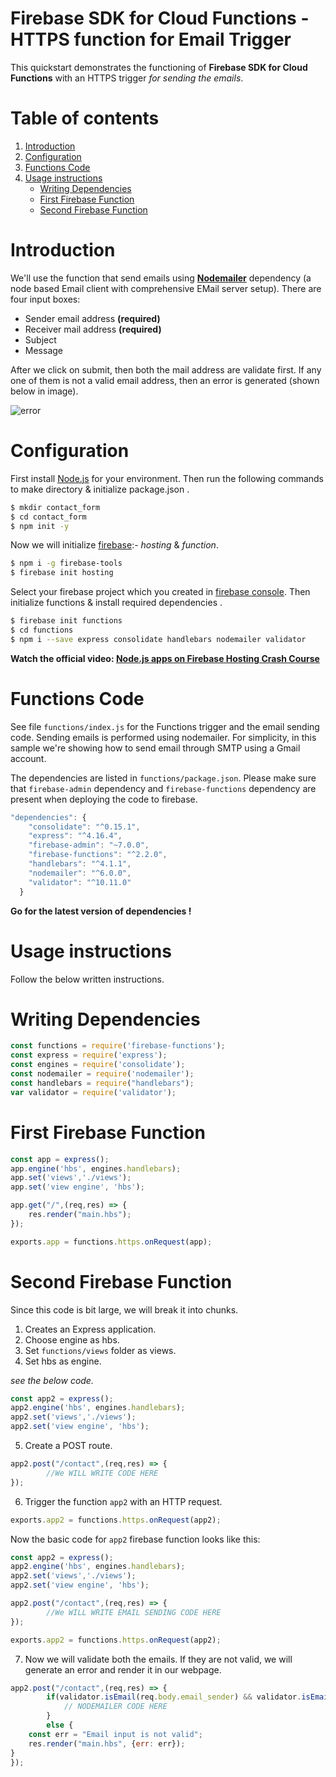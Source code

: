 # Firebase SDK for Cloud Functions - HTTPS function for Email Trigger

This quickstart demonstrates the functioning of **Firebase SDK for Cloud Functions** with an HTTPS trigger *for sending the emails*.

# Table of contents
1. [Introduction](#Introduction)
2. [Configuration](#Configuration)
3. [Functions Code](#Functions-Code)
4. [Usage instructions](#Usage-instructions)
     * [Writing Dependencies](#Writing-Dependencies)
     * [First Firebase Function](#First-Firebase-Function)
     * [Second Firebase Function](#Second-Firebase-Function)

# Introduction 
We'll use the function that send emails using **[Nodemailer](https://www.npmjs.com/package/nodemailer)** dependency (a node based Email client with comprehensive EMail server setup). There are four input boxes:
- Sender email address **(required)**
- Receiver mail address **(required)**
- Subject
- Message

After we click on submit, then both the mail address are validate first. If any one of them is not a valid email address, then an error is generated (shown below in image).

![error](https://res.cloudinary.com/dzdj5vlz4/image/upload/v1554367826/error_contact.png)

#  Configuration

First install [Node.js](https://nodejs.org/en/download/) for your environment.
Then run the following commands to make directory & initialize package.json .
```sh
$ mkdir contact_form
$ cd contact_form
$ npm init -y
```

Now we will initialize [firebase](https://firebase.google.com/):- *hosting* & *function*.
```sh
$ npm i -g firebase-tools
$ firebase init hosting
```
 Select your firebase project which you created in [firebase console](https://firebase.google.com/). Then initialize functions & install required dependencies .
```sh
$ firebase init functions
$ cd functions
$ npm i --save express consolidate handlebars nodemailer validator
```

**Watch the official video: [Node.js apps on Firebase Hosting Crash Course](https://youtu.be/LOeioOKUKI8)**

# Functions Code
See file ```functions/index.js``` for the Functions trigger and the email sending code.
Sending emails is performed using nodemailer. For simplicity, in this sample we're showing how to send email through SMTP using a Gmail account.

The dependencies are listed in ```functions/package.json```. Please make sure that ```firebase-admin``` dependency and ```firebase-functions``` dependency are present when deploying the code to firebase.
```javascript
"dependencies": {
    "consolidate": "^0.15.1",
    "express": "^4.16.4",
    "firebase-admin": "~7.0.0",
    "firebase-functions": "^2.2.0",
    "handlebars": "^4.1.1",
    "nodemailer": "^6.0.0",
    "validator": "^10.11.0"
  }
```
**Go for the latest version of dependencies !**

# Usage instructions
 Follow the below written instructions.
 
# Writing Dependencies

```javascript
const functions = require('firebase-functions');
const express = require('express');
const engines = require('consolidate');
const nodemailer = require('nodemailer');
const handlebars = require("handlebars");
var validator = require('validator');
```
# First Firebase Function

```javascript
const app = express();
app.engine('hbs', engines.handlebars);
app.set('views','./views');
app.set('view engine', 'hbs');

app.get("/",(req,res) => {
    res.render("main.hbs");
});

exports.app = functions.https.onRequest(app);
```

# Second Firebase Function

Since this code is bit large, we will break it into chunks.
1. Creates an Express application.
2. Choose engine as hbs.
3. Set ```functions/views``` folder as views.
4. Set hbs as engine.

*see the below code.*
```javascript
const app2 = express();
app2.engine('hbs', engines.handlebars);
app2.set('views','./views');
app2.set('view engine', 'hbs');
```
5. Create a POST route.
```javascript
app2.post("/contact",(req,res) => {
        //We WILL WRITE CODE HERE
});
```
6. Trigger the function ```app2``` with an HTTP request.
```javascript
exports.app2 = functions.https.onRequest(app2);
```

Now the basic code for ```app2``` firebase function looks like this:
```javascript
const app2 = express();
app2.engine('hbs', engines.handlebars);
app2.set('views','./views');
app2.set('view engine', 'hbs');

app2.post("/contact",(req,res) => {
        //We WILL WRITE EMAIL SENDING CODE HERE
});

exports.app2 = functions.https.onRequest(app2);
```
7. Now we will validate both the emails. If they are not valid, we will generate an error and render it in our webpage.

```javascript
app2.post("/contact",(req,res) => {
        if(validator.isEmail(req.body.email_sender) && validator.isEmail(req.body.email_receiver)){
            // NODEMAILER CODE HERE
        }
        else {
    const err = "Email input is not valid";
    res.render("main.hbs", {err: err});
}
});
```

